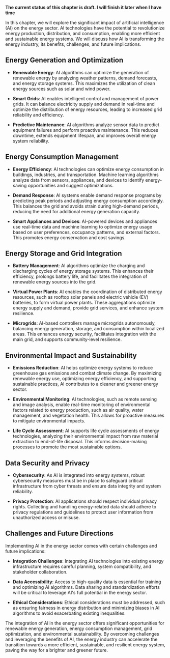 **The current status of this chapter is draft. I will finish it later when I have time**

In this chapter, we will explore the significant impact of artificial intelligence (AI) on the energy sector. AI technologies have the potential to revolutionize energy production, distribution, and consumption, enabling more efficient and sustainable energy systems. We will discuss how AI is transforming the energy industry, its benefits, challenges, and future implications.

Energy Generation and Optimization
----------------------------------

* **Renewable Energy**: AI algorithms can optimize the generation of renewable energy by analyzing weather patterns, demand forecasts, and energy storage systems. This maximizes the utilization of clean energy sources such as solar and wind power.

* **Smart Grids**: AI enables intelligent control and management of power grids. It can balance electricity supply and demand in real-time and optimize the distribution of energy resources, leading to increased grid reliability and efficiency.

* **Predictive Maintenance**: AI algorithms analyze sensor data to predict equipment failures and perform proactive maintenance. This reduces downtime, extends equipment lifespan, and improves overall energy system reliability.

Energy Consumption Management
-----------------------------

* **Energy Efficiency**: AI technologies can optimize energy consumption in buildings, industries, and transportation. Machine learning algorithms analyze data from sensors, appliances, and devices to identify energy-saving opportunities and suggest optimizations.

* **Demand Response**: AI systems enable demand response programs by predicting peak periods and adjusting energy consumption accordingly. This balances the grid and avoids strain during high-demand periods, reducing the need for additional energy generation capacity.

* **Smart Appliances and Devices**: AI-powered devices and appliances use real-time data and machine learning to optimize energy usage based on user preferences, occupancy patterns, and external factors. This promotes energy conservation and cost savings.

Energy Storage and Grid Integration
-----------------------------------

* **Battery Management**: AI algorithms optimize the charging and discharging cycles of energy storage systems. This enhances their efficiency, prolongs battery life, and facilitates the integration of renewable energy sources into the grid.

* **Virtual Power Plants**: AI enables the coordination of distributed energy resources, such as rooftop solar panels and electric vehicle (EV) batteries, to form virtual power plants. These aggregations optimize energy supply and demand, provide grid services, and enhance system resilience.

* **Microgrids**: AI-based controllers manage microgrids autonomously, balancing energy generation, storage, and consumption within localized areas. This enhances energy security, facilitates integration with the main grid, and supports community-level resilience.

Environmental Impact and Sustainability
---------------------------------------

* **Emissions Reduction**: AI helps optimize energy systems to reduce greenhouse gas emissions and combat climate change. By maximizing renewable energy use, optimizing energy efficiency, and supporting sustainable practices, AI contributes to a cleaner and greener energy sector.

* **Environmental Monitoring**: AI technologies, such as remote sensing and image analysis, enable real-time monitoring of environmental factors related to energy production, such as air quality, water management, and vegetation health. This allows for proactive measures to mitigate environmental impacts.

* **Life Cycle Assessment**: AI supports life cycle assessments of energy technologies, analyzing their environmental impact from raw material extraction to end-of-life disposal. This informs decision-making processes to promote the most sustainable options.

Data Security and Privacy
-------------------------

* **Cybersecurity**: As AI is integrated into energy systems, robust cybersecurity measures must be in place to safeguard critical infrastructure from cyber threats and ensure data integrity and system reliability.

* **Privacy Protection**: AI applications should respect individual privacy rights. Collecting and handling energy-related data should adhere to privacy regulations and guidelines to protect user information from unauthorized access or misuse.

Challenges and Future Directions
--------------------------------

Implementing AI in the energy sector comes with certain challenges and future implications:

* **Integration Challenges**: Integrating AI technologies into existing energy infrastructure requires careful planning, system compatibility, and stakeholder collaboration.

* **Data Accessibility**: Access to high-quality data is essential for training and optimizing AI algorithms. Data sharing and standardization efforts will be critical to leverage AI's full potential in the energy sector.

* **Ethical Considerations**: Ethical considerations must be addressed, such as ensuring fairness in energy distribution and minimizing biases in AI algorithms to avoid exacerbating existing inequalities.

The integration of AI in the energy sector offers significant opportunities for renewable energy generation, energy consumption management, grid optimization, and environmental sustainability. By overcoming challenges and leveraging the benefits of AI, the energy industry can accelerate the transition towards a more efficient, sustainable, and resilient energy system, paving the way for a brighter and greener future.
